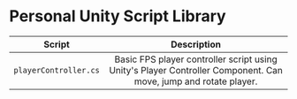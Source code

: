 # Personal Unity Script Library

| Script                |                                                   Description                                                   |
| --------------------- | :-------------------------------------------------------------------------------------------------------------: |
| `playerController.cs` | Basic FPS player controller script using Unity's Player Controller Component. Can move, jump and rotate player. |
